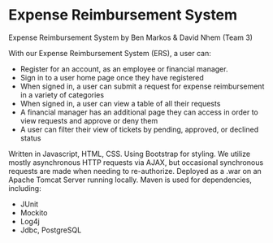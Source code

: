 # Expense Reimbursement System
Expense Reimbursement System
by Ben Markos & David Nhem (Team 3)

With our Expense Reimbursement System (ERS), a user can:

* Register for an account, as an employee or financial manager.
* Sign in to a user home page once they have registered
* When signed in, a user can submit a request for expense reimbursement in a variety of categories
* When signed in, a user can view a table of all their requests
* A financial manager has an additional page they can access in order to view requests and approve or deny them
* A user can filter their view of tickets by pending, approved, or declined status

Written in Javascript, HTML, CSS.
Using Bootstrap for styling.
We utilize mostly asynchronous HTTP requests via AJAX, but occasional synchronous requests are made when needing to re-authorize.
Deployed as a .war on an Apache Tomcat Server running locally.
Maven is used for dependencies, including:
* JUnit
* Mockito
* Log4j
* Jdbc, PostgreSQL

   
